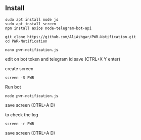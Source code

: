 ## Install

```
sudo apt install node js
sudo apt install screen
npm install axios node-telegram-bot-api
```

```
git clone https://github.com/AliAshgar/PWR-Notification.git
cd PWR-Notification
```

```
nano pwr-notification.js
```
edit on bot token and telegram id
save (CTRL+X Y enter)

create screen
```
screen -S PWR
```
 Run bot
```
node pwr-notification.js
```

save screen (CTRL+A D)

to check the log

```
screen -r PWR
```

save screen (CTRL+A D)
 
